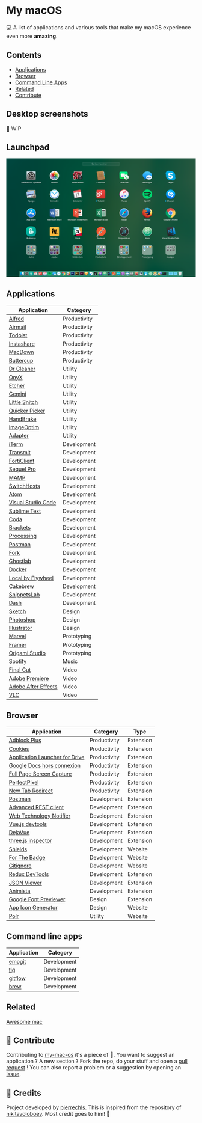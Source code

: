 # My macOS

<!--
![preview](https://raw.githubusercontent.com/pierrechls/my-mac-os/master/assets/preview.png)-->

💻 A list of applications and various tools that make my macOS experience even more **amazing**.

## Contents

- [Applications](#applications)
- [Browser](#browser)
- [Command Line Apps](#command-line-apps)
- [Related](#related)
- [Contribute](#raised_hands-contribute)

## Desktop screenshots

:construction: WIP

## Launchpad

![launchpad-screenshot](https://raw.githubusercontent.com/pierrechls/my-mac-os/master/assets/launchpad-screenshot.png)

## Applications

| Application | Category |
| ------ | ----------- |
| [Alfred](https://www.alfredapp.com/) | Productivity |
| [Airmail](http://airmailapp.com/) | Productivity |
| [Todoist](https://todoist.com/) | Productivity |
| [Instashare](http://instashareapp.com/) | Productivity |
| [MacDown](https://macdown.uranusjr.com/) | Productivity |
| [Buttercup](https://buttercup.pw/) | Productivity |
| [Dr Cleaner](https://www.drcleaner.com/dr-cleaner/) | Utility |
| [OnyX](https://www.titanium-software.fr/fr/onyx.html) | Utility |
| [Etcher](https://etcher.io/) | Utility |
| [Gemini](http://macpaw.com/gemini) | Utility |
| [Little Snitch](https://www.obdev.at/products/littlesnitch/index.html) | Utility |
| [Quicker Picker](https://itunes.apple.com/fr/app/quicker-picker/id1029214192?mt=12) | Utility |
| [HandBrake](https://handbrake.fr/) | Utility |
| [ImageOptim](https://imageoptim.com/mac) | Utility |
| [Adapter](https://macroplant.com/adapter) | Utility |
| [iTerm](https://www.iterm2.com/) | Development |
| [Transmit](https://www.panic.com/transmit/) | Development |
| [FortiClient](https://www.forticlient.com/) | Development |
| [Sequel Pro](http://www.sequelpro.com/) | Development |
| [MAMP](https://www.mamp.info/en/mamp-pro/) | Development |
| [SwitchHosts](https://github.com/oldj/SwitchHosts) | Development |
| [Atom](https://atom.io/) | Development |
| [Visual Studio Code](https://code.visualstudio.com/) | Development |
| [Sublime Text](https://www.sublimetext.com/) | Development |
| [Coda](https://panic.com/coda/) | Development |
| [Brackets](http://brackets.io/) | Development |
| [Processing](https://processing.org/) | Development |
| [Postman](https://www.getpostman.com/) | Development |
| [Fork](https://git-fork.com/) | Development |
| [Ghostlab](https://www.vanamco.com/ghostlab/) | Development |
| [Docker](https://docs.docker.com/docker-for-mac/) | Development |
| [Local by Flywheel](https://local.getflywheel.com/) | Development |
| [Cakebrew](https://www.cakebrew.com/) | Development |
| [SnippetsLab](https://www.renfei.org/snippets-lab/) | Development |
| [Dash](https://kapeli.com/dash) | Development |
| [Sketch](https://www.sketchapp.com/) | Design |
| [Photoshop](https://www.adobe.com/fr/products/photoshop.html) | Design |
| [Illustrator](https://www.adobe.com/fr/products/illustrator.html) | Design |
| [Marvel](https://marvelapp.com/) | Prototyping |
| [Framer](https://framer.com/) | Prototyping |
| [Origami Studio](https://origami.design/) | Prototyping |
| [Spotify](https://www.spotify.com/us/) | Music |
| [Final Cut](https://www.apple.com/fr/final-cut-pro/) | Video |
| [Adobe Premiere](https://www.adobe.com/fr/products/premiere.html) | Video |
| [Adobe After Effects](https://www.adobe.com/fr/products/aftereffects.html) | Video |
| [VLC](https://www.videolan.org/vlc/index.fr.html) | Video |

## Browser

| Application | Category | Type
| ------ | ----------- | ----------- |
| [Adblock Plus](https://chrome.google.com/webstore/detail/adblock-plus/cfhdojbkjhnklbpkdaibdccddilifddb) | Productivity | Extension
| [Cookies](https://chrome.google.com/webstore/detail/cookies/iphcomljdfghbkdcfndaijbokpgddeno) | Productivity | Extension
| [Application Launcher for Drive](https://chrome.google.com/webstore/detail/application-launcher-for/lmjegmlicamnimmfhcmpkclmigmmcbeh) | Productivity | Extension
| [Google Docs hors connexion](https://chrome.google.com/webstore/detail/google-docs-offline/ghbmnnjooekpmoecnnnilnnbdlolhkhi) | Productivity | Extension
| [Full Page Screen Capture](https://chrome.google.com/webstore/detail/full-page-screen-capture/fdpohaocaechififmbbbbbknoalclacl) | Productivity | Extension
| [PerfectPixel](https://chrome.google.com/webstore/detail/perfectpixel-by-welldonec/dkaagdgjmgdmbnecmcefdhjekcoceebi) | Productivity | Extension
| [New Tab Redirect](https://chrome.google.com/webstore/detail/new-tab-redirect/icpgjfneehieebagbmdbhnlpiopdcmna) | Productivity | Extension
| [Postman](https://chrome.google.com/webstore/detail/postman/fhbjgbiflinjbdggehcddcbncdddomopl) | Development | Extension
| [Advanced REST client](https://chrome.google.com/webstore/detail/advanced-rest-client/hgmloofddffdnphfgcellkdfbfbjeloo) | Development | Extension
| [Web Technology Notifier](https://chrome.google.com/webstore/detail/web-technology-notifier/fnpgnmindcbkjbpblcklealdhnogmlko) | Development | Extension
| [Vue.js devtools](https://chrome.google.com/webstore/detail/vuejs-devtools/nhdogjmejiglipccpnnnanhbledajbpd) | Development | Extension
| [DejaVue](https://chrome.google.com/webstore/detail/dejavue/jpigngmphmclcmikmcbcfplgnhlnefbp) | Development | Extension
| [three.js inspector](https://chrome.google.com/webstore/detail/threejs-inspector/dnhjfclbfhcbcdfpjaeacomhbdfjbebi) | Development | Extension
| [Shields](https://shields.io/) | Development | Website
| [For The Badge](https://forthebadge.com/) | Development | Website
| [Gitignore](https://www.gitignore.io/) | Development | Website
| [Redux DevTools](https://chrome.google.com/webstore/detail/redux-devtools/lmhkpmbekcpmknklioeibfkpmmfibljd) | Development | Extension
| [JSON Viewer](https://chrome.google.com/webstore/detail/json-viewer/gbmdgpbipfallnflgajpaliibnhdgobh) | Development | Extension
| [Animista](http://animista.net/) | Development | Extension
| [Google Font Previewer](https://chrome.google.com/webstore/detail/google-font-previewer-for/engndlnldodigdjamndkplafgmkkencc) | Design | Extension
| [App Icon Generator](https://appicon.co/) | Design | Website
| [Polr](https://p.dsi.sc/) | Utility | Website

## Command line apps

| Application | Category |
| ------ | ----------- |
| [emogit](https://github.com/pierrechls/emogit-cli) | Development |
| [tig](https://github.com/jonas/tig) | Development |
| [gitflow](https://github.com/nvie/gitflow) | Development |
| [brew](https://brew.sh/) | Development |

## Related

[Awesome mac](https://github.com/jaywcjlove/awesome-mac)

## :raised_hands: Contribute

Contributing to [my-mac-os](https://github.com/pierrechls/my-mac-os) it's a piece of :cake:. You want to suggest an application ? A new section ? Fork the repo, do your stuff and open a [pull request](https://github.com/pierrechls/my-mac-os/compare) ! You can also report a problem or a suggestion by opening an [issue](https://github.com/pierrechls/my-mac-os/new).

## :tada: Credits

Project developed by [pierrechls](https://github.com/pierrechls). This is inspired from the repository of [nikitavoloboev](https://github.com/nikitavoloboev/my-mac-os). Most credit goes to him! 👏
